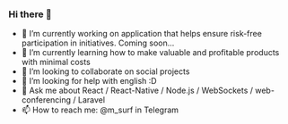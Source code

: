 ### Hi there 👋

- 🔭 I’m currently working on application that helps ensure risk-free participation in initiatives. Coming soon...
- 🌱 I’m currently learning how to make valuable and profitable products with minimal costs
- 👯 I’m looking to collaborate on social projects
- 🤔 I’m looking for help with english :D
- 💬 Ask me about React / React-Native / Node.js / WebSockets / web-conferencing / Laravel
- 📫 How to reach me: @m_surf in Telegram
